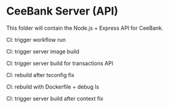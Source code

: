 # CeeBank Server (API)

This folder will contain the Node.js + Express API for CeeBank.

CI: trigger workflow run

CI: trigger server image build

CI: trigger server build for transactions API

CI: rebuild after tsconfig fix

CI: rebuild with Dockerfile + debug ls

CI: trigger server build after context fix
